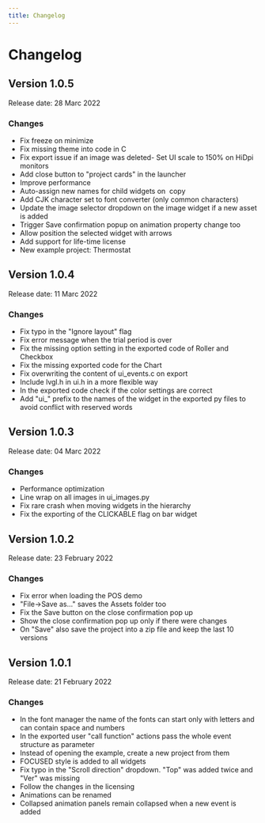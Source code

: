 ```yaml
---
title: Changelog
---
```


# Changelog

## Version 1.0.5

Release date: 28 Marc 2022

### Changes

- Fix freeze on minimize
- Fix missing theme into code in C
- Fix export issue if an image was deleted- Set UI scale to 150% on HiDpi monitors
- Add close button to "project cards" in the launcher
- Improve performance
- Auto-assign new names for child widgets on  copy
- Add CJK character set to font converter (only common characters)
- Update the image selector dropdown on the image widget if a new asset is added
- Trigger Save confirmation popup on animation property change too
- Allow position the selected widget with arrows
- Add support for life-time license
- New example project: Thermostat

## Version 1.0.4

Release date: 11 Marc 2022

### Changes

- Fix typo in the "Ignore layout" flag
- Fix error message when the trial period is over
- Fix the missing option setting in the exported code of Roller and Checkbox
- Fix the missing exported code for the Chart
- Fix overwriting the content of ui_events.c on export
- Include lvgl.h in ui.h in a more flexible way
- In the exported code check if the color settings are correct
- Add "ui_" prefix to the names of the widget in the exported py files to avoid conflict with reserved words

## Version 1.0.3

Release date: 04 Marc 2022

### Changes

- Performance optimization
- Line wrap on all images in ui_images.py
- Fix rare crash when moving widgets in the hierarchy
- Fix the exporting of the CLICKABLE flag on bar widget

## Version 1.0.2

Release date: 23 February 2022

### Changes

- Fix error when loading the POS demo
- "File->Save as..." saves the Assets folder too
- Fix the Save button on the close confirmation pop up
- Show the close confirmation pop up only if there were changes
- On "Save" also save the project into a zip file and keep the last 10 versions 

## Version 1.0.1

Release date: 21 February 2022

### Changes

- In the font manager the name of the fonts can start only with letters and can contain space and numbers
- In the exported user "call function" actions pass the whole event structure as parameter
- Instead of opening the example, create a new project from them
- FOCUSED style is added to all widgets
- Fix typo in the "Scroll direction" dropdown. "Top" was added twice and "Ver" was missing
- Follow the changes in the licensing
- Animations can be renamed
- Collapsed animation panels remain collapsed when a new event is added